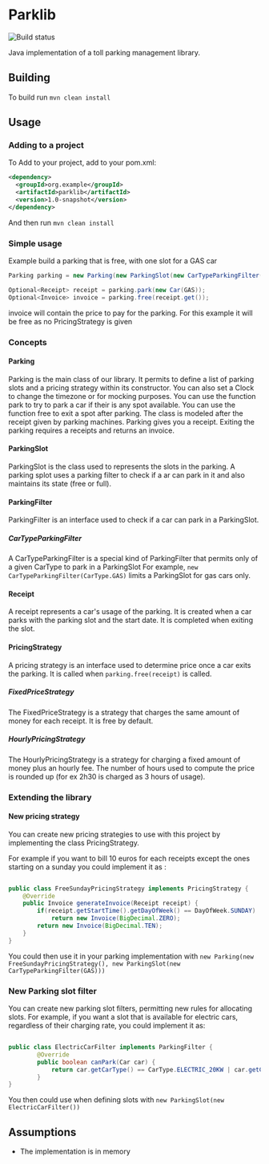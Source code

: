 # Parklib
![Build status](https://github.com/h4o/parking-lib/workflows/Java%20CI/badge.svg) 

Java implementation of a toll parking management library.


## Building

To build run `mvn clean install`

## Usage
### Adding to a project
To Add to your project, add to your pom.xml:
```xml
<dependency>
  <groupId>org.example</groupId>
  <artifactId>parklib</artifactId>
  <version>1.0-snapshot</version>
</dependency>
```
And then run `mvn clean install`
### Simple usage
Example build a parking that is free, with one slot for a GAS car
````java
Parking parking = new Parking(new ParkingSlot(new CarTypeParkingFilter(CarType.GAS)));

Optional<Receipt> receipt = parking.park(new Car(GAS));
Optional<Invoice> invoice = parking.free(receipt.get());
```` 
invoice will contain the price to pay for the parking. For this example it will be free as no PricingStrategy is given
### Concepts
#### Parking
Parking is the main class of our library. It permits to define a list of parking slots and a pricing strategy within its constructor.
You can also set a Clock to change the timezone or for mocking purposes.
You can use the function park to try to park a car if their is any spot available. 
You can use the function free to exit a spot after parking. 
The class is modeled after the receipt given by parking machines. Parking gives you a receipt. 
Exiting the parking requires a receipts and returns an invoice.
#### ParkingSlot
ParkingSlot is the class used to represents the slots in the parking. A parking splot uses a parking filter to check if a ar can park in it and also maintains its state (free or full). 
#### ParkingFilter
ParkingFilter is an interface used to check if a car can park in a ParkingSlot.
##### CarTypeParkingFilter
A CarTypeParkingFilter is a special kind of ParkingFilter that permits only of a given CarType to park in a ParkingSlot
For example, `new CarTypeParkingFilter(CarType.GAS)` limits a ParkingSlot for gas cars only.
#### Receipt
A receipt represents a car's usage of the parking. It is created when a car parks with the parking slot and the start date.
It is completed when exiting the slot.
#### PricingStrategy
A pricing strategy is an interface used to determine price once a car exits the parking. It is called when `parking.free(receipt)` is called.
##### FixedPriceStrategy
The FixedPriceStrategy is a strategy that charges the same amount of money for each receipt. It is free by default.
##### HourlyPricingStrategy
The HourlyPricingStrategy is a strategy for charging a fixed amount of money plus an hourly fee.
The number of hours used to compute the price is rounded up (for ex 2h30 is charged as 3 hours of usage).
### Extending the library
#### New pricing strategy
You can create new pricing strategies to use with this project by implementing the class PricingStrategy.

For example if you want to bill 10 euros for each receipts except the ones starting on a sunday you could implement it as :
````java

public class FreeSundayPricingStrategy implements PricingStrategy {
    @Override
    public Invoice generateInvoice(Receipt receipt) {
        if(receipt.getStartTime().getDayOfWeek() == DayOfWeek.SUNDAY)
            return new Invoice(BigDecimal.ZERO);
        return new Invoice(BigDecimal.TEN);
    }
}
````
You could then use it in your parking implementation with `new Parking(new FreeSundayPricingStrategy(), new ParkingSlot(new CarTypeParkingFilter(GAS)))`

### New Parking slot filter
You can create new parking slot filters, permitting new rules for allocating slots.
For example, if you want a slot that is available for electric cars, regardless of their charging rate, you could implement it as:
```java

public class ElectricCarFilter implements ParkingFilter {
        @Override
        public boolean canPark(Car car) {
            return car.getCarType() == CarType.ELECTRIC_20KW | car.getCarType() == CarType.ELECTRIC_50KW;
        }
}
```
You then could use when defining slots with ``new ParkingSlot(new ElectricCarFilter())``
## Assumptions
* The implementation is in memory
